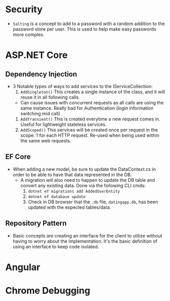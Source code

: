 # Security
* `Salting` is a concept to add to a password with a random addition to the password store per user. This is used to help make easy passwords more complex.

# ASP.NET Core
## Dependency Injection
* 3 Notable types of ways to add services to the IServiceCollection:
  1. `AddSingleton()` This creates a single instance of the class, and it will reuse it in all following calls. 
    * Can cause issues with concurrent requests as all calls are using the same instance. Really bad for Authentication (login information switching mid call)
  1. `AddTransient()` This is created everytime a new request comes in. Useful for lightweight stateless services.
  1. `AddScoped()` This services will be created once per request in the scope. 1 for each HTTP request. Re-used when being used within the same web requests.

## EF Core
* When adding a new model, be sure to update the DataContext.cs in order to be able to have that data represented in the DB.
  * A migration will also need to happen to update the DB table and convert any existing data. Done via the following CLI cmds:
    1. `dotnet ef migrations add AddedUserEntity`
    1. `dotnet ef database update`
    1. Check in DB browser that the `.db` file, `datingapp.db`, has been updated with the expected tables/data.

## Repository Pattern
* Basic concepts are creating an interface for the client to utilize without having to worry about the implementation. It's the basic definition of using an interface to keep code isolated.

# Angular

# Chrome Debugging

